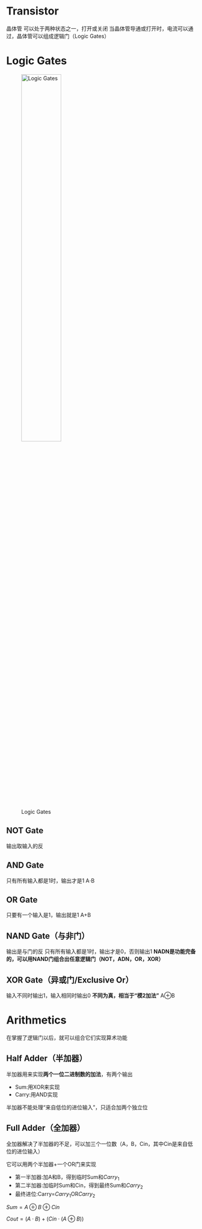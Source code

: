 # Transistor

晶体管
可以处于两种状态之一，打开或关闭
当晶体管导通或打开时，电流可以通过，晶体管可以组成逻辑门（Logic Gates）

# Logic Gates

<figure>
    <img src="https://www.autodesk.com/products/fusion-360/blog/wp-content/uploads/2023/07/AdobeStock_613706823-768x461.jpeg" alt="Logic Gates" width=50%>
    <figcaption>Logic Gates</figcaption>
</figure>



## NOT Gate

输出取输入的反

## AND Gate

只有所有输入都是1时，输出才是1
A⋅B

## OR Gate

只要有一个输入是1，输出就是1
A+B

## NAND Gate（与非门）

输出是与门的反
只有所有输入都是1时，输出才是0，否则输出1
**NADN是功能完备的，可以用NAND门组合出任意逻辑门（NOT，ADN，OR，XOR）**

## XOR Gate（异或门/Exclusive Or）

输入不同时输出1，输入相同时输出0
**不同为真，相当于“模2加法”**
A⊕B

# Arithmetics

在掌握了逻辑门以后，就可以组合它们实现算术功能
## Half Adder（半加器）

半加器用来实现**两个一位二进制数的加法**，有两个输出

- Sum:用XOR来实现
- Carry:用AND实现

半加器不能处理“来自低位的进位输入”，只适合加两个独立位

## Full Adder（全加器）

全加器解决了半加器的不足，可以加三个一位数（A，B，Cin，其中Cin是来自低位的进位输入）

它可以用两个半加器+一个OR门来实现

- 第一半加器:加A和B，得到临时Sum和$Carry_1$
- 第二半加器:加临时Sum和Cin，得到最终Sum和$Carry_2$
- 最终进位:Carry=$Carry_1$OR$Carry_2$

$Sum=A⊕B⊕Cin$ 

$Cout=(A⋅B)+(Cin⋅(A⊕B))$

